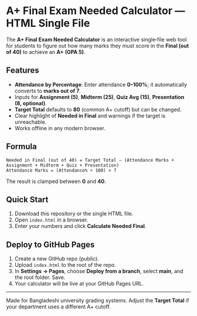 # A+ Final Exam Needed Calculator — HTML Single File

The **A+ Final Exam Needed Calculator** is an interactive single‑file web tool for students to figure out how many marks they must score in the **Final (out of 40)** to achieve an **A+ (GPA 5)**.

## Features
- **Attendance by Percentage**: Enter attendance **0–100%**; it automatically converts to **marks out of 7**.
- Inputs for **Assignment (5)**, **Midterm (25)**, **Quiz Avg (15)**, **Presentation (8, optional)**.
- **Target Total** defaults to **80** (common A+ cutoff) but can be changed.
- Clear highlight of **Needed in Final** and warnings if the target is unreachable.
- Works offline in any modern browser.

## Formula
```
Needed in Final (out of 40) = Target Total − (Attendance Marks + Assignment + Midterm + Quiz + Presentation)
Attendance Marks = (Attendance% ÷ 100) × 7
```
The result is clamped between **0** and **40**.

## Quick Start
1. Download this repository or the single HTML file.
2. Open `index.html` in a browser.
3. Enter your numbers and click **Calculate Needed Final**.

## Deploy to GitHub Pages
1. Create a new GitHub repo (public).
2. Upload `index.html` to the root of the repo.
3. In **Settings → Pages**, choose **Deploy from a branch**, select **main**, and the root folder. Save.
4. Your calculator will be live at your GitHub Pages URL.

---

Made for Bangladeshi university grading systems. Adjust the **Target Total** if your department uses a different A+ cutoff.
